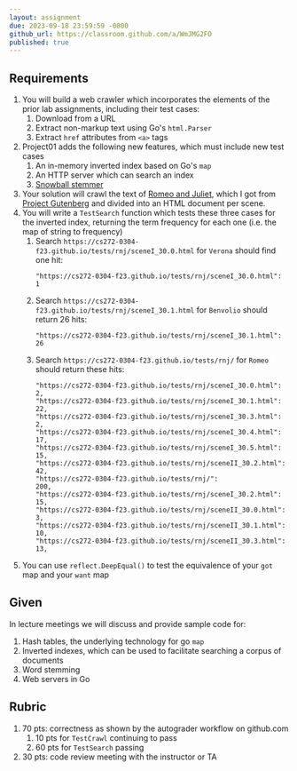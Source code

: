 ```yaml
---
layout: assignment
due: 2023-09-18 23:59:59 -0800
github_url: https://classroom.github.com/a/WmJMG2FO
published: true
---
```

## Requirements
1. You will build a web crawler which incorporates the elements of the prior lab assignments, including their test cases: 
    1. Download from a URL
    1. Extract non-markup text using Go's `html.Parser`
    1. Extract `href` attributes from `<a>` tags
1. Project01 adds the following new features, which must include new test cases
    1. An in-memory inverted index based on Go's `map`
    1. An HTTP server which can search an index
    1. [Snowball stemmer](https://github.com/kljensen/snowball)
1. Your solution will crawl the text of [Romeo and Juliet](/tests/rnj/), which I got from [Project Gutenberg](https://www.gutenberg.org/) and divided
into an HTML document per scene.
1. You will write a `TestSearch` function which tests these three cases for the inverted index, returning the term frequency for each one (i.e. the map of string to frequency)
    1. Search `https://cs272-0304-f23.github.io/tests/rnj/sceneI_30.0.html` for `Verona` should find one hit:
        ```
        "https://cs272-0304-f23.github.io/tests/rnj/sceneI_30.0.html": 1
        ```
    1. Search `https://cs272-0304-f23.github.io/tests/rnj/sceneI_30.1.html` for `Benvolio` should return 26 hits:
        ```
        "https://cs272-0304-f23.github.io/tests/rnj/sceneI_30.1.html": 26
        ```
    1. Search `https://cs272-0304-f23.github.io/tests/rnj/` for `Romeo` should return these hits:
        ```
        "https://cs272-0304-f23.github.io/tests/rnj/sceneI_30.0.html":  2,
        "https://cs272-0304-f23.github.io/tests/rnj/sceneI_30.1.html":  22,
        "https://cs272-0304-f23.github.io/tests/rnj/sceneI_30.3.html":  2,
        "https://cs272-0304-f23.github.io/tests/rnj/sceneI_30.4.html":  17,
        "https://cs272-0304-f23.github.io/tests/rnj/sceneI_30.5.html":  15,
        "https://cs272-0304-f23.github.io/tests/rnj/sceneII_30.2.html": 42,
        "https://cs272-0304-f23.github.io/tests/rnj/":                  200,
        "https://cs272-0304-f23.github.io/tests/rnj/sceneI_30.2.html":  15,
        "https://cs272-0304-f23.github.io/tests/rnj/sceneII_30.0.html": 3,
        "https://cs272-0304-f23.github.io/tests/rnj/sceneII_30.1.html": 10,
        "https://cs272-0304-f23.github.io/tests/rnj/sceneII_30.3.html": 13,
        ```
1. You can use `reflect.DeepEqual()` to test the equivalence of your `got` map and your `want` map

## Given

In lecture meetings we will discuss and provide sample code for:
1. Hash tables, the underlying technology for go `map`
1. Inverted indexes, which can be used to facilitate searching a corpus of documents
1. Word stemming
1. Web servers in Go

## Rubric
1. 70 pts: correctness as shown by the autograder workflow on github.com
    1. 10 pts for `TestCrawl` continuing to pass
    1. 60 pts for `TestSearch` passing
1. 30 pts: code review meeting with the instructor or TA